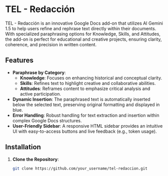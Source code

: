 # TEL - Redacción

TEL - Redacción is an innovative Google Docs add-on that utilizes AI Gemini 1.5 to help users refine and rephrase text directly within their documents. With specialized paraphrasing options for Knowledge, Skills, and Attitudes, the add-on is perfect for educational and creative projects, ensuring clarity, coherence, and precision in written content.

## Features

- **Paraphrase by Category**: 
  - **Knowledge**: Focuses on enhancing historical and conceptual clarity.
  - **Skills**: Refines text to highlight creative and collaborative abilities.
  - **Attitudes**: Reframes content to emphasize critical analysis and active participation.
- **Dynamic Insertion**: The paraphrased text is automatically inserted below the selected text, preserving original formatting and displayed in blue.
- **Error Handling**: Robust handling for text extraction and insertion within complex Google Docs structures.
- **User-Friendly Sidebar**: A responsive HTML sidebar provides an intuitive UI with easy-to-access buttons and live feedback (e.g., token usage).

## Installation

1. **Clone the Repository**:
   ```bash
   git clone https://github.com/your_username/tel-redaccion.git
